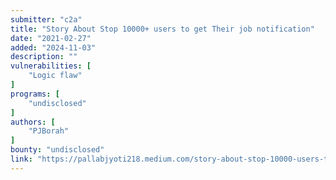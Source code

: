 ```yaml
---
submitter: "c2a"
title: "Story About Stop 10000+ users to get Their job notification"
date: "2021-02-27"
added: "2024-11-03"
description: ""
vulnerabilities: [
    "Logic flaw"
]
programs: [
    "undisclosed"
]
authors: [
    "PJBorah"
]
bounty: "undisclosed"
link: "https://pallabjyoti218.medium.com/story-about-stop-10000-users-to-get-their-job-notification-6a8aca542c85"
---
```





